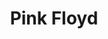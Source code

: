 ---
title: "Pink Floyd"
summary: "Pink Floyd was an English rock band from London. Founded in 1965, the group achieved worldwide acclaim, initially with innovative psychedelic music, and later in a genre that came to be termed progressive rock. Distinguished by philosophical lyrics, musical experimentation, frequent use of sound effects and elaborate live shows, Pink Floyd remains one of the most commercially successful and influential groups in the history of popular music. – guitar, slide guitar, vocals – keyboards, vocals – drums, percussion, sound effects – bass guitar, vocals, sound effects – guitar, vocals **Other players:** – guitar – backing vocals, keyboards, slide guitar, sound effects – bass guitar, backing vocals Inducted into Rock And Roll Hall of Fame in 1996 . Group name was taken from both and as a tribute to the American blues music they loved."
slug: "pink-floyd"
image: "pink-floyd.jpg"
apple_music_artist_url: "https://music.apple.com/gb/artist/pink-floyd/487143"
wikipedia_url: "https://en.wikipedia.org/wiki/List_of_Pink_Floyd_band_members"
---